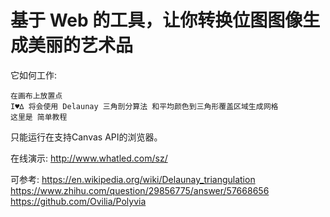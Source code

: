 # 基于 Web 的工具，让你转换位图图像生成美丽的艺术品


它如何工作:

    在画布上放置点
    I♥∆ 将会使用 Delaunay 三角剖分算法 和平均颜色到三角形覆盖区域生成网格
    这里是 简单教程

只能运行在支持Canvas API的浏览器。

在线演示: http://www.whatled.com/sz/

可参考:
https://en.wikipedia.org/wiki/Delaunay_triangulation
https://www.zhihu.com/question/29856775/answer/57668656
https://github.com/Ovilia/Polyvia